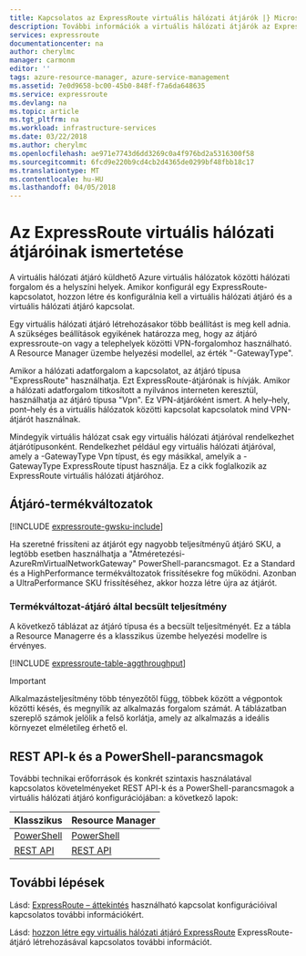 ```yaml
---
title: Kapcsolatos az ExpressRoute virtuális hálózati átjárók |} Microsoft Docs
description: További információk a virtuális hálózati átjárók az ExpressRoute.
services: expressroute
documentationcenter: na
author: cherylmc
manager: carmonm
editor: ''
tags: azure-resource-manager, azure-service-management
ms.assetid: 7e0d9658-bc00-45b0-848f-f7a6da648635
ms.service: expressroute
ms.devlang: na
ms.topic: article
ms.tgt_pltfrm: na
ms.workload: infrastructure-services
ms.date: 03/22/2018
ms.author: cherylmc
ms.openlocfilehash: ae971e7743d6dd3269c0a4f976bd2a5316300f58
ms.sourcegitcommit: 6fcd9e220b9cd4cb2d4365de0299bf48fbb18c17
ms.translationtype: MT
ms.contentlocale: hu-HU
ms.lasthandoff: 04/05/2018
---
```

# <a name="about-virtual-network-gateways-for-expressroute"></a>Az ExpressRoute virtuális hálózati átjáróinak ismertetése
A virtuális hálózati átjáró küldhető Azure virtuális hálózatok közötti hálózati forgalom és a helyszíni helyek. Amikor konfigurál egy ExpressRoute-kapcsolatot, hozzon létre és konfigurálnia kell a virtuális hálózati átjáró és a virtuális hálózati átjáró kapcsolat.

Egy virtuális hálózati átjáró létrehozásakor több beállítást is meg kell adnia. A szükséges beállítások egyikének határozza meg, hogy az átjáró expressroute-on vagy a telephelyek közötti VPN-forgalomhoz használható. A Resource Manager üzembe helyezési modellel, az érték "-GatewayType".

Amikor a hálózati adatforgalom a kapcsolatot, az átjáró típusa "ExpressRoute" használhatja. Ezt ExpressRoute-átjárónak is hívják. Amikor a hálózati adatforgalom titkosított a nyilvános interneten keresztül, használhatja az átjáró típusa "Vpn". Ez VPN-átjáróként ismert. A hely–hely, pont–hely és a virtuális hálózatok közötti kapcsolat kapcsolatok mind VPN-átjárót használnak.

Mindegyik virtuális hálózat csak egy virtuális hálózati átjáróval rendelkezhet átjárótípusonként. Rendelkezhet például egy virtuális hálózati átjáróval, amely a -GatewayType Vpn típust, és egy másikkal, amelyik a -GatewayType ExpressRoute típust használja. Ez a cikk foglalkozik az ExpressRoute virtuális hálózati átjáróhoz.

## <a name="gwsku"></a>Átjáró-termékváltozatok
[!INCLUDE [expressroute-gwsku-include](../../includes/expressroute-gwsku-include.md)]

Ha szeretné frissíteni az átjárót egy nagyobb teljesítményű átjáró SKU, a legtöbb esetben használhatja a "Átméretezési-AzureRmVirtualNetworkGateway" PowerShell-parancsmagot. Ez a Standard és a HighPerformance termékváltozatok frissítésekre fog működni. Azonban a UltraPerformance SKU frissítéséhez, akkor hozza létre újra az átjárót.

### <a name="aggthroughput"></a>Termékváltozat-átjáró által becsült teljesítmény
A következő táblázat az átjáró típusa és a becsült teljesítményét. Ez a tábla a Resource Managerre és a klasszikus üzembe helyezési modellre is érvényes.

[!INCLUDE [expressroute-table-aggthroughput](../../includes/expressroute-table-aggtput-include.md)]

> [!IMPORTANT]
> Alkalmazásteljesítmény több tényezőtől függ, többek között a végpontok közötti késés, és megnyílik az alkalmazás forgalom számát. A táblázatban szereplő számok jelölik a felső korlátja, amely az alkalmazás a ideális környezet elméletileg érhető el. 
> 
>

## <a name="resources"></a>REST API-k és a PowerShell-parancsmagok
További technikai erőforrások és konkrét szintaxis használatával kapcsolatos követelményeket REST API-k és a PowerShell-parancsmagok a virtuális hálózati átjáró konfigurációjában: a következő lapok:

| **Klasszikus** | **Resource Manager** |
| --- | --- |
| [PowerShell](https://msdn.microsoft.com/library/mt270335.aspx) |[PowerShell](https://msdn.microsoft.com/library/mt163510.aspx) |
| [REST API](https://msdn.microsoft.com/library/jj154113.aspx) |[REST API](https://msdn.microsoft.com/library/mt163859.aspx) |

## <a name="next-steps"></a>További lépések
Lásd: [ExpressRoute – áttekintés](expressroute-introduction.md) használható kapcsolat konfigurációival kapcsolatos további információkért.

Lásd: [hozzon létre egy virtuális hálózati átjáró ExpressRoute](expressroute-howto-add-gateway-resource-manager.md) ExpressRoute-átjáró létrehozásával kapcsolatos további információt.
